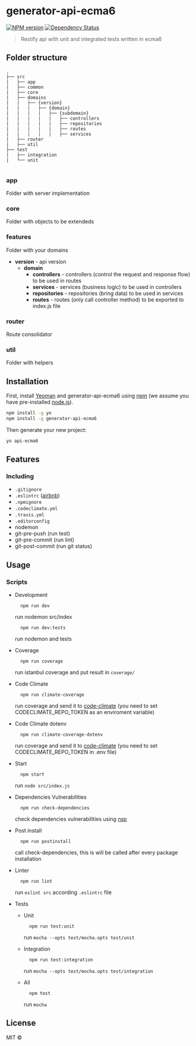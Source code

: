 # generator-api-ecma6

[![NPM version][npm-image]][npm-url] [![Dependency Status][daviddm-image]][daviddm-url]

> Restify api with unit and integrated tests written in ecma6

## Folder structure

```
.
├── src
|   ├── app
|   ├── common
|   ├── core
|   ├── domains
|   |   ├── {version}
|   |   |   ├── {domain}
|   |   |   |   ├── {subdomain}
|   |   |   |   |   ├── controllers
|   |   |   |   |   ├── repositories
|   |   |   |   |   ├── routes
|   |   |   |   |   ├── services
|   ├── router
|   ├── util
├── test
|   ├── integration
|   └── unit


```

### app

Folder with server implementation

### core

Folder with objects to be extendeds

### features

Folder with your domains
 
 * **version** - api version
   * **domain**
     * **controllers** - controllers (control the request and response flow) to be used in routes
     * **services** - services (business logic) to be used in controllers
     * **repositories** - repositories (bring data) to be used in services
     * **routes** - routes (only call controller method) to be exported to index.js file  

### router

Route consolidator

### util

Folder with helpers

## Installation

First, install [Yeoman](http://yeoman.io) and generator-api-ecma6 using [npm](https://www.npmjs.com/) (we assume you have pre-installed [node.js](https://nodejs.org/)).

```bash
npm install -g yo
npm install -g generator-api-ecma6
```

Then generate your new project:

```bash
yo api-ecma6
```

## Features
### Including
  * `.gitignore`
  * `.eslintrc` ([airbnb](https://www.npmjs.com/package/eslint-config-airbnb))
  * `.npmignore`
  * `.codeclimate.yml`
  * `.travis.yml`
  * `.editorconfig`
  * nodemon
  * git-pre-push (run test)
  * git-pre-commit (run lint)
  * git-post-commit (run git status)

## Usage

### Scripts

* Development
  ```
    npm run dev

  ```
  run nodemon src/index
  ```
    npm run dev:tests

  ```
  run nodemon and tests

* Coverage
  ```
    npm run coverage

  ```
  run istanbul coverage and put result in ```coverage/```

* Code Climate
  ```
    npm run climate-coverage

  ```
  run coverage and send it to [code-climate](https://codeclimate.com/) (you need to set CODECLIMATE_REPO_TOKEN as an enviroment variable)

* Code Climate dotenv
  ```
    npm run climate-coverage-dotenv

  ```
  run coverage and send it to [code-climate](https://codeclimate.com/) (you need to set CODECLIMATE_REPO_TOKEN in .env file)

* Start
  ```
    npm start

  ```
  run `node src/index.js`

* Dependencies Vulnerabilities
  ```
    npm run check-dependencies

  ```
  check dependencies vulnerabilities using [nsp](https://github.com/nodesecurity/nsp)

* Post install
  ```
    npm run postinstall

  ```
  call check-dependencies, this is will be called after every package installation

* Linter
  ```
    npm run lint

  ```
  run `eslint src` according `.eslintrc` file

* Tests

  * Unit
    ```
      npm run test:unit

    ```
    run `mocha --opts test/mocha.opts test/unit`

  * Integration
    ```
      npm run test:integration

    ```
    run `mocha --opts test/mocha.opts test/integration`

  * All
    ```
      npm test

    ```
    run `mocha`


## License 

MIT © 

[npm-image]: https://badge.fury.io/js/generator-api-ecma6.svg
[npm-url]: https://npmjs.org/package/generator-api-ecma6
[daviddm-image]: https://david-dm.org/BeeTech-global/generator-api-ecma6.svg?theme=shields.io
[daviddm-url]: https://david-dm.org/BeeTech-global/generator-api-ecma6
